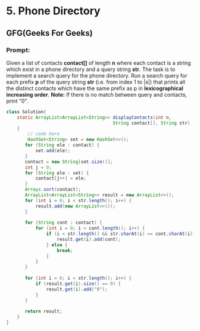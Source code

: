 # 5. Phone Directory
## GFG(Geeks For Geeks)
### Prompt:
Given a list of contacts **contact[]** of length **n** where each contact is a string which exist in a phone directory and a query string **str**. 
The task is to implement a search query for the phone directory. Run a search query for each prefix **p** of the query string **str** (i.e. from  index 1 to |s|) that 
prints all the distinct contacts which have the same prefix as p in **lexicographical increasing order**. 
**Note:** If there is no match between query and contacts, print "0".

```java
class Solution{
    static ArrayList<ArrayList<String>> displayContacts(int n, 
                                        String contact[], String str)
    {
        // code here
        HashSet<String> set = new HashSet<>();
       for (String ele : contact) {
           set.add(ele);
       }
       contact = new String[set.size()];
       int j = 0;
       for (String ele : set) {
           contact[j++] = ele;
       }
       Arrays.sort(contact);
       ArrayList<ArrayList<String>> result = new ArrayList<>();
       for (int i = 0; i < str.length(); i++) {
           result.add(new ArrayList<>());
       }
       
       for (String cont : contact) {
           for (int i = 0; i < cont.length(); i++) {
               if (i < str.length() && str.charAt(i) == cont.charAt(i)) {
                   result.get(i).add(cont);
               } else {
                   break;
               }
           }
       }
       
       for (int i = 0; i < str.length(); i++) {
           if (result.get(i).size() == 0) {
               result.get(i).add("0");
           }
       }
       
       return result;
    }
}

```

